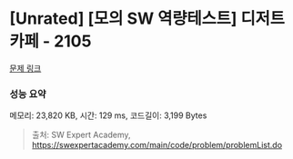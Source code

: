 # [Unrated] [모의 SW 역량테스트] 디저트 카페 - 2105 

[문제 링크](https://swexpertacademy.com/main/code/problem/problemDetail.do?contestProbId=AV5VwAr6APYDFAWu) 

### 성능 요약

메모리: 23,820 KB, 시간: 129 ms, 코드길이: 3,199 Bytes



> 출처: SW Expert Academy, https://swexpertacademy.com/main/code/problem/problemList.do